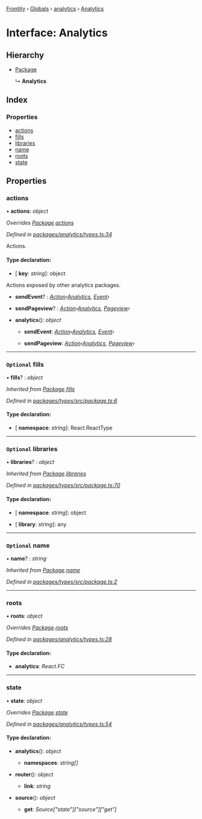 [Frontity](../README.md) › [Globals](../globals.md) › [analytics](../modules/analytics.md) › [Analytics](analytics.analytics-1.md)

# Interface: Analytics

## Hierarchy

* [Package](types.package.md)

  ↳ **Analytics**

## Index

### Properties

* [actions](analytics.analytics-1.md#actions)
* [fills](analytics.analytics-1.md#optional-fills)
* [libraries](analytics.analytics-1.md#optional-libraries)
* [name](analytics.analytics-1.md#optional-name)
* [roots](analytics.analytics-1.md#roots)
* [state](analytics.analytics-1.md#state)

## Properties

###  actions

• **actions**: *object*

*Overrides [Package](types.package.md).[actions](types.package.md#optional-actions)*

*Defined in [packages/analytics/types.ts:34](https://github.com/frontity/frontity/blob/8f93b4e4/packages/analytics/types.ts#L34)*

Actions.

#### Type declaration:

* \[ **key**: *string*\]: object

Actions exposed by other analytics packages.

* **sendEvent**? : *[Action](../modules/types.md#action)‹[Analytics](analytics.analytics-1.md), [Event](analytics.event.md)›*

* **sendPageview**? : *[Action](../modules/types.md#action)‹[Analytics](analytics.analytics-1.md), [Pageview](analytics.pageview.md)›*

* **analytics**(): *object*

  * **sendEvent**: *[Action](../modules/types.md#action)‹[Analytics](analytics.analytics-1.md), [Event](analytics.event.md)›*

  * **sendPageview**: *[Action](../modules/types.md#action)‹[Analytics](analytics.analytics-1.md), [Pageview](analytics.pageview.md)›*

___

### `Optional` fills

• **fills**? : *object*

*Inherited from [Package](types.package.md).[fills](types.package.md#optional-fills)*

*Defined in [packages/types/src/package.ts:6](https://github.com/frontity/frontity/blob/8f93b4e4/packages/types/src/package.ts#L6)*

#### Type declaration:

* \[ **namespace**: *string*\]: React.ReactType

___

### `Optional` libraries

• **libraries**? : *object*

*Inherited from [Package](types.package.md).[libraries](types.package.md#optional-libraries)*

*Defined in [packages/types/src/package.ts:70](https://github.com/frontity/frontity/blob/8f93b4e4/packages/types/src/package.ts#L70)*

#### Type declaration:

* \[ **namespace**: *string*\]: object

* \[ **library**: *string*\]: any

___

### `Optional` name

• **name**? : *string*

*Inherited from [Package](types.package.md).[name](types.package.md#optional-name)*

*Defined in [packages/types/src/package.ts:2](https://github.com/frontity/frontity/blob/8f93b4e4/packages/types/src/package.ts#L2)*

___

###  roots

• **roots**: *object*

*Overrides [Package](types.package.md).[roots](types.package.md#optional-roots)*

*Defined in [packages/analytics/types.ts:28](https://github.com/frontity/frontity/blob/8f93b4e4/packages/analytics/types.ts#L28)*

#### Type declaration:

* **analytics**: *React.FC*

___

###  state

• **state**: *object*

*Overrides [Package](types.package.md).[state](types.package.md#optional-state)*

*Defined in [packages/analytics/types.ts:54](https://github.com/frontity/frontity/blob/8f93b4e4/packages/analytics/types.ts#L54)*

#### Type declaration:

* **analytics**(): *object*

  * **namespaces**: *string[]*

* **router**(): *object*

  * **link**: *string*

* **source**(): *object*

  * **get**: *Source["state"]["source"]["get"]*

